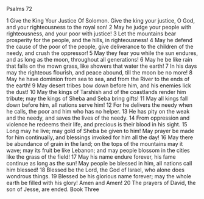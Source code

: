 Psalms 72

1	Give the King Your Justice Of Solomon. Give the king your justice, O God, and your righteousness to the royal son!
2	May he judge your people with righteousness, and your poor with justice!
3	Let the mountains bear prosperity for the people, and the hills, in righteousness!
4	May he defend the cause of the poor of the people, give deliverance to the children of the needy, and crush the oppressor!
5	May they fear you while the sun endures, and as long as the moon, throughout all generations!
6	May he be like rain that falls on the mown grass, like showers that water the earth!
7	In his days may the righteous flourish, and peace abound, till the moon be no more!
8	May he have dominion from sea to sea, and from the River to the ends of the earth!
9	May desert tribes bow down before him, and his enemies lick the dust!
10	May the kings of Tarshish and of the coastlands render him tribute; may the kings of Sheba and Seba bring gifts!
11	May all kings fall down before him, all nations serve him!
12	For he delivers the needy when he calls, the poor and him who has no helper.
13	He has pity on the weak and the needy, and saves the lives of the needy.
14	From oppression and violence he redeems their life, and precious is their blood in his sight.
15	Long may he live; may gold of Sheba be given to him! May prayer be made for him continually, and blessings invoked for him all the day!
16	May there be abundance of grain in the land; on the tops of the mountains may it wave; may its fruit be like Lebanon; and may people blossom in the cities like the grass of the field!
17	May his name endure forever, his fame continue as long as the sun! May people be blessed in him, all nations call him blessed!
18	Blessed be the Lord, the God of Israel, who alone does wondrous things.
19	Blessed be his glorious name forever; may the whole earth be filled with his glory! Amen and Amen!
20	The prayers of David, the son of Jesse, are ended. Book Three

